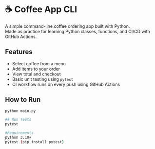 # ☕ Coffee App CLI

A simple command-line coffee ordering app built with Python.  
Made as practice for learning Python classes, functions, and CI/CD with GitHub Actions.

## Features

- Select coffee from a menu
- Add items to your order
- View total and checkout
- Basic unit testing using `pytest`
- CI workflow runs on every push using GitHub Actions

## How to Run

```bash
python main.py

## Run Tests
pytest

#Requirements
python 3.10+
pytest (pip install pytest)